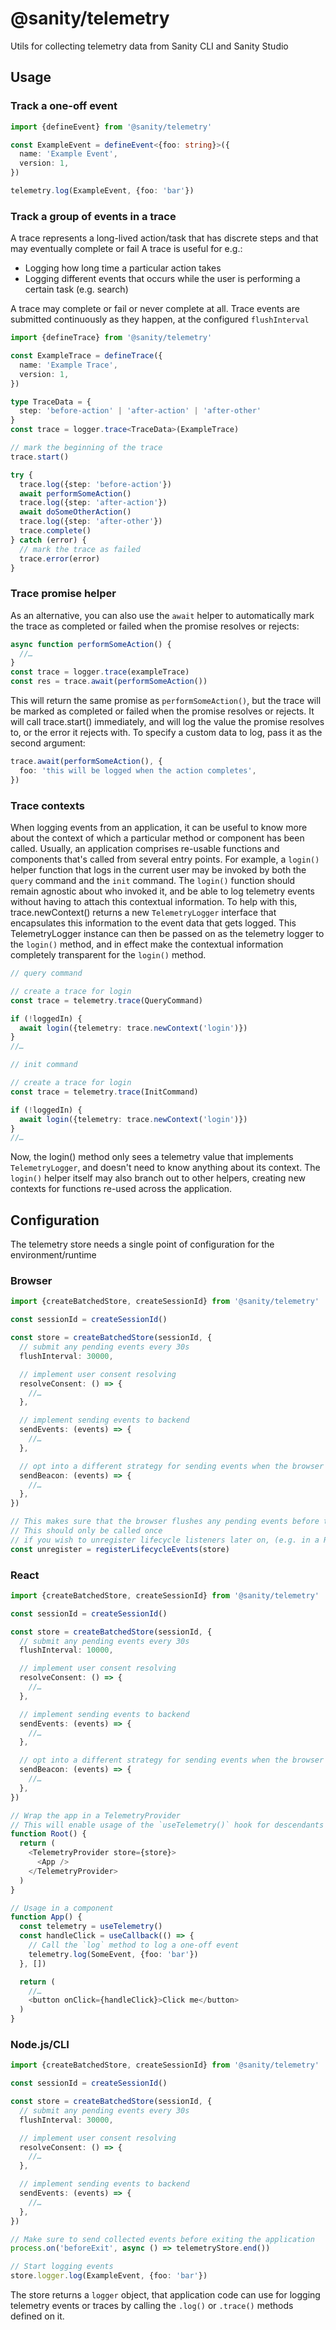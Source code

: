 # @sanity/telemetry

Utils for collecting telemetry data from Sanity CLI and Sanity Studio

## Usage

### Track a one-off event

```typescript
import {defineEvent} from '@sanity/telemetry'

const ExampleEvent = defineEvent<{foo: string}>({
  name: 'Example Event',
  version: 1,
})

telemetry.log(ExampleEvent, {foo: 'bar'})
```

### Track a group of events in a trace

A trace represents a long-lived action/task that has discrete steps and that may eventually complete or fail
A trace is useful for e.g.:

- Logging how long time a particular action takes
- Logging different events that occurs while the user is performing a certain task (e.g. search)

A trace may complete or fail or never complete at all. Trace events are submitted continuously as they happen, at the
configured `flushInterval`

```typescript
import {defineTrace} from '@sanity/telemetry'

const ExampleTrace = defineTrace({
  name: 'Example Trace',
  version: 1,
})

type TraceData = {
  step: 'before-action' | 'after-action' | 'after-other'
}
const trace = logger.trace<TraceData>(ExampleTrace)

// mark the beginning of the trace
trace.start()

try {
  trace.log({step: 'before-action'})
  await performSomeAction()
  trace.log({step: 'after-action'})
  await doSomeOtherAction()
  trace.log({step: 'after-other'})
  trace.complete()
} catch (error) {
  // mark the trace as failed
  trace.error(error)
}
```

### Trace promise helper

As an alternative, you can also use the `await` helper to automatically mark the trace as completed or failed when
the promise resolves or rejects:

```typescript
async function performSomeAction() {
  //…
}
const trace = logger.trace(exampleTrace)
const res = trace.await(performSomeAction())
```

This will return the same promise as `performSomeAction()`, but the trace will be marked as completed or failed when the promise resolves or rejects. It will call trace.start() immediately, and will log the value the promise resolves to, or the error it rejects with. To specify a custom data to log, pass it as the second argument:

```typescript
trace.await(performSomeAction(), {
  foo: 'this will be logged when the action completes',
})
```

### Trace contexts

When logging events from an application, it can be useful to know more about the context of which a particular method or component has been called. Usually, an application comprises re-usable functions and components that's called from several entry points. For example, a `login()` helper function that logs in the current user may be invoked by both the `query` command and the `init` command. The `login()` function should remain agnostic about who invoked it, and be able to log telemetry events without having to attach this contextual information. To help with this, trace.newContext() returns a new `TelemetryLogger` interface that encapsulates this information to the event data that gets logged. This TelemetryLogger instance can then be passed on as the telemetry logger to the `login()` method, and in effect make the contextual information completely transparent for the `login()` method.

```ts
// query command

// create a trace for login
const trace = telemetry.trace(QueryCommand)

if (!loggedIn) {
  await login({telemetry: trace.newContext('login')})
}
//…
```

```ts
// init command

// create a trace for login
const trace = telemetry.trace(InitCommand)

if (!loggedIn) {
  await login({telemetry: trace.newContext('login')})
}
//…
```

Now, the login() method only sees a telemetry value that implements `TelemetryLogger`, and doesn't need to know anything about its context. The `login()` helper itself may also branch out to other helpers, creating new contexts for functions re-used across the application.

## Configuration

The telemetry store needs a single point of configuration for the environment/runtime

### Browser

```typescript
import {createBatchedStore, createSessionId} from '@sanity/telemetry'

const sessionId = createSessionId()

const store = createBatchedStore(sessionId, {
  // submit any pending events every 30s
  flushInterval: 30000,

  // implement user consent resolving
  resolveConsent: () => {
    //…
  },

  // implement sending events to backend
  sendEvents: (events) => {
    //…
  },

  // opt into a different strategy for sending events when the browser close, reload or navigate away from the current page (optional)
  sendBeacon: (events) => {
    //…
  },
})

// This makes sure that the browser flushes any pending events before the user navigates away
// This should only be called once
// if you wish to unregister lifecycle listeners later on, (e.g. in a React hook's cleanup), you can do so by calling unregister()
const unregister = registerLifecycleEvents(store)
```

### React

```typescript jsx
import {createBatchedStore, createSessionId} from '@sanity/telemetry'

const sessionId = createSessionId()

const store = createBatchedStore(sessionId, {
  // submit any pending events every 30s
  flushInterval: 10000,

  // implement user consent resolving
  resolveConsent: () => {
    //…
  },

  // implement sending events to backend
  sendEvents: (events) => {
    //…
  },

  // opt into a different strategy for sending events when the browser close, reload or navigate away from the current page (recommended)
  sendBeacon: (events) => {
    //…
  },
})

// Wrap the app in a TelemetryProvider
// This will enable usage of the `useTelemetry()` hook for descendants
function Root() {
  return (
    <TelemetryProvider store={store}>
      <App />
    </TelemetryProvider>
  )
}

// Usage in a component
function App() {
  const telemetry = useTelemetry()
  const handleClick = useCallback(() => {
    // Call the `log` method to log a one-off event
    telemetry.log(SomeEvent, {foo: 'bar'})
  }, [])

  return (
    //…
    <button onClick={handleClick}>Click me</button>
  )
}
```

### Node.js/CLI

```typescript
import {createBatchedStore, createSessionId} from '@sanity/telemetry'

const sessionId = createSessionId()

const store = createBatchedStore(sessionId, {
  // submit any pending events every 30s
  flushInterval: 30000,

  // implement user consent resolving
  resolveConsent: () => {
    //…
  },

  // implement sending events to backend
  sendEvents: (events) => {
    //…
  },
})

// Make sure to send collected events before exiting the application
process.on('beforeExit', async () => telemetryStore.end())

// Start logging events
store.logger.log(ExampleEvent, {foo: 'bar'})
```

The store returns a `logger` object, that application code can use for logging telemetry events or traces by calling the `.log()` or `.trace()` methods
defined on it.
